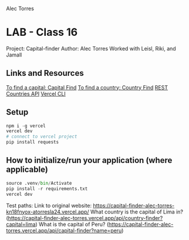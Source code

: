 Alec Torres 
# LAB - Class 16
Project: Capital-finder
Author: Alec Torres
Worked with Leisl, Riki, and Jamall
## Links and Resources
[To find a capital: Capital Find](api/capital_finder.py)
[To find a country: Country Find](api/country_finder.py)
[REST Countries API](https://restcountries.com/#rest-countries)
[Vercel CLI](https://vercel.com/docs/concepts/deployments/overview#vercel-cli)
## Setup
```python
npm i -g vercel
vercel dev
# connect to vercel project
pip install requests
```
## How to initialize/run your application (where applicable)
```python
source .venv/bin/Activate
pip install -r requirements.txt
vercel dev
```
Test paths:
Link to original website: https://capital-finder-alec-torres-kn18fnyox-atorresla24.vercel.app/
What country is the capital of Lima in? (https://capital-finder-alec-torres.vercel.app/api/country-finder?capital=lima)
What is the capital of Peru? (https://capital-finder-alec-torres.vercel.app/api/capital-finder?name=peru)
